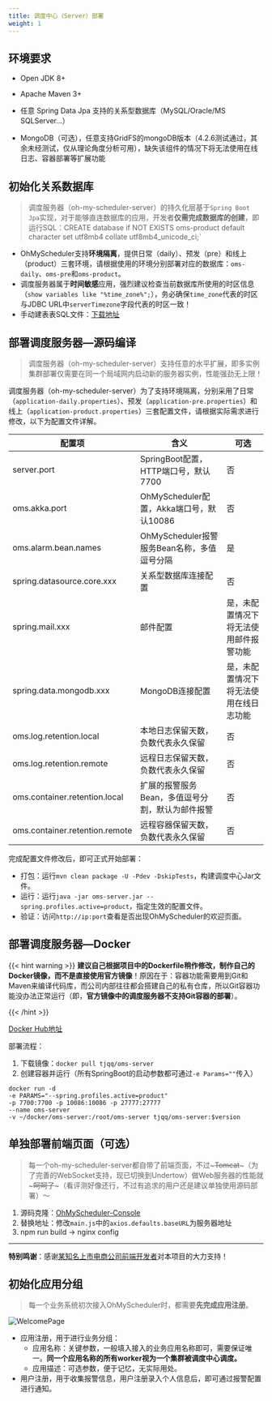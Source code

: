 ```yaml
---
title: 调度中心（Server）部署
weight: 1
---
```


## 环境要求

* Open JDK 8+

* Apache Maven 3+

* 任意 Spring Data Jpa 支持的关系型数据库（MySQL/Oracle/MS SQLServer...）
* MongoDB（可选），任意支持GridFS的mongoDB版本（4.2.6测试通过，其余未经测试，仅从理论角度分析可用），缺失该组件的情况下将无法使用在线日志、容器部署等扩展功能

## 初始化关系数据库

> 调度服务器（oh-my-scheduler-server）的持久化层基于`Spring Boot Jpa`实现，对于能够直连数据库的应用，开发者**仅需完成数据库的创建**，即运行SQL：CREATE database if NOT EXISTS oms-product default character set utf8mb4 collate utf8mb4_unicode_ci;`

* OhMyScheduler支持**环境隔离**，提供日常（daily）、预发（pre）和线上（product）三套环境，请根据使用的环境分别部署对应的数据库：`oms-daily`、`oms-pre`和`oms-product`。
* 调度服务器属于**时间敏感**应用，强烈建议检查当前数据库所使用的时区信息（`show variables like "%time_zone%";`），务必确保`time_zone`代表的时区与JDBC URL中`serverTimezone`字段代表的时区一致！
* 手动建表表SQL文件：[下载地址](https://github.com/KFCFans/OhMyScheduler/blob/master/others/oms-sql.sql)

## 部署调度服务器—源码编译

>调度服务器（oh-my-scheduler-server）支持任意的水平扩展，即多实例集群部署仅需要在同一个局域网内启动新的服务器实例，性能强劲无上限！

调度服务器（oh-my-scheduler-server）为了支持环境隔离，分别采用了日常（`application-daily.properties`）、预发（`application-pre.properties`）和线上（`application-product.properties`）三套配置文件，请根据实际需求进行修改，以下为配置文件详解。

| 配置项                         | 含义                                             | 可选                                   |
| ------------------------------ | ------------------------------------------------ | -------------------------------------- |
| server.port                    | SpringBoot配置，HTTP端口号，默认7700             | 否                                     |
| oms.akka.port                  | OhMyScheduler配置，Akka端口号，默认10086         | 否                                     |
| oms.alarm.bean.names           | OhMyScheduler报警服务Bean名称，多值逗号分隔      | 是                                     |
| spring.datasource.core.xxx     | 关系型数据库连接配置                             | 否                                     |
| spring.mail.xxx                | 邮件配置                                         | 是，未配置情况下将无法使用邮件报警功能 |
| spring.data.mongodb.xxx        | MongoDB连接配置                                  | 是，未配置情况下将无法使用在线日志功能 |
| oms.log.retention.local        | 本地日志保留天数，负数代表永久保留               | 否                                     |
| oms.log.retention.remote       | 远程日志保留天数，负数代表永久保留               | 否                                     |
| oms.container.retention.local  | 扩展的报警服务Bean，多值逗号分割，默认为邮件报警 | 否                                     |
| oms.container.retention.remote | 远程容器保留天数，负数代表永久保留               | 否                                     |

完成配置文件修改后，即可正式开始部署：

* 打包：运行`mvn clean package -U -Pdev -DskipTests`，构建调度中心Jar文件。
* 运行：运行`java -jar oms-server.jar --spring.profiles.active=product`，指定生效的配置文件。
* 验证：访问`http://ip:port`查看是否出现OhMyScheduler的欢迎页面。

## 部署调度服务器—Docker

{{< hint warning >}}
**建议自己根据项目中的Dockerfile稍作修改，制作自己的Docker镜像，而不是直接使用官方镜像**！原因在于：容器功能需要用到Git和Maven来编译代码库，而公司内部往往都会搭建自己的私有仓库，所以Git容器功能没办法正常运行（即，**官方镜像中的调度服务器不支持Git容器的部署**）。

{{< /hint >}}

[Docker Hub地址](https://hub.docker.com/r/tjqq/oms-server)

部署流程：

1. 下载镜像：`docker pull tjqq/oms-server`
2. 创建容器并运行（所有SpringBoot的启动参数都可通过`-e Params=""`传入）

```shell
docker run -d 
-e PARAMS="--spring.profiles.active=product" 
-p 7700:7700 -p 10086:10086 -p 27777:27777 
--name oms-server 
-v ~/docker/oms-server:/root/oms-server tjqq/oms-server:$version
```

## 单独部署前端页面（可选）

> 每一个oh-my-scheduler-server都自带了前端页面，不过~~~Tomcat~~~（为了完善的WebSocket支持，现已切换到Undertow）做Web服务器的性能就~~~呵呵了~~~（看评测好像还行，不过有追求的用户还是建议单独使用源码部署）～

1. 源码克隆：[OhMyScheduler-Console](https://github.com/KFCFans/OhMyScheduler-Console)
2. 替换地址：修改`main.js`中的`axios.defaults.baseURL`为服务器地址
3. npm run build -> nginx config

***

**特别鸣谢**：感谢[某知名上市电商公司前端开发者](https://github.com/fengnan0929)对本项目的大力支持！

## 初始化应用分组

> 每一个业务系统初次接入OhMyScheduler时，都需要**先完成应用注册**。

![WelcomePage](/ohmyscheduler/oms-console-welcome.png)

* 应用注册，用于进行业务分组：
  * 应用名称：关键参数，一般填入接入的业务应用名称即可，需要保证唯一。**同一个应用名称的所有worker视为一个集群被调度中心调度。**
  * 应用描述：可选参数，便于记忆，无实际用处。
* 用户注册，用于收集报警信息，用户注册录入个人信息后，即可通过报警配置进行通知。